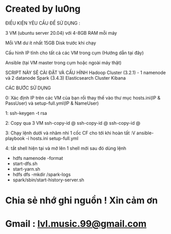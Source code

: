 # Created by lu0ng

ĐIỀU KIỆN YÊU CẦU ĐỂ SỬ DỤNG :

3 VM (ubuntu server 20.04) với 4-8GB RAM mỗi máy

Mỗi VM dư ít nhất 15GB Disk trước khi chạy

Cấu hình IP tĩnh cho tất cả các VM trong cụm (Hướng dẫn tại đây)

Ansible (tại VM master trong cụm hoặc ngoài máy thật)

SCRIPT NÀY SẼ CÀI ĐẶT VÀ CẤU HÌNH
Hadoop Cluster (3.2.1) - 1 namenode và 2 datanode
Spark (3.4.3)
Elasticsearch Cluster
Kibana

CÁC BƯỚC SỬ DỤNG

0: Xác định IP trên các VM của bạn rồi thay thế vào thư mục hosts.ini(IP & PassUser) và setup-full.yml(IP & NameUser)

1: ssh-keygen -t rsa

2: Copy qua 3 VM
 ssh-copy-id <user>@<IP Master>
 ssh-copy-id <user>@<IP Node1>
 ssh-copy-id <user>@<IP Node2>

 3: Chạy lệnh dưới và nhâm nhi 1 cốc CF cho tới khi hoàn tất :V
ansible-playbook -i hosts.ini setup-full.yml

4: tắt shell hiện tại và mở lên 1 shell mới sau đó dùng lệnh
- hdfs namenode -format 
- start-dfs.sh
- start-yarn.sh
- hdfs dfs -mkdir /spark-logs
- spark/sbin/start-history-server.sh

# Chia sẻ nhớ ghi nguồn ! Xin cảm ơn
# Gmail : lvl.music.99@gmail.com
